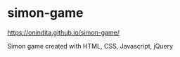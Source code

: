 # simon-game

https://onindita.github.io/simon-game/

Simon game created with HTML, CSS, Javascript, jQuery
